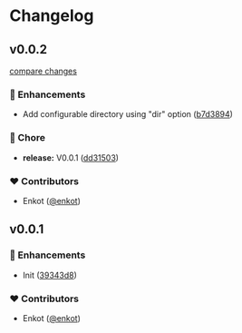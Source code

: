 # Changelog


## v0.0.2

[compare changes](https://github.com/enkot/nuxt-app-config-plus/compare/v0.0.1...v0.0.2)

### 🚀 Enhancements

- Add configurable directory using "dir" option ([b7d3894](https://github.com/enkot/nuxt-app-config-plus/commit/b7d3894))

### 🏡 Chore

- **release:** V0.0.1 ([dd31503](https://github.com/enkot/nuxt-app-config-plus/commit/dd31503))

### ❤️ Contributors

- Enkot ([@enkot](http://github.com/enkot))

## v0.0.1


### 🚀 Enhancements

- Init ([39343d8](https://github.com/enkot/nuxt-app-config-plus/commit/39343d8))

### ❤️ Contributors

- Enkot ([@enkot](http://github.com/enkot))
